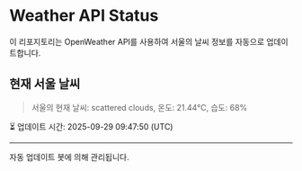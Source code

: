 
# Weather API Status

이 리포지토리는 OpenWeather API를 사용하여 서울의 날씨 정보를 자동으로 업데이트합니다.

## 현재 서울 날씨
> 서울의 현재 날씨: scattered clouds, 온도: 21.44°C, 습도: 68%

⏳ 업데이트 시간: 2025-09-29 09:47:50 (UTC)

---
자동 업데이트 봇에 의해 관리됩니다.
